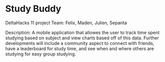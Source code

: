 # Study Buddy
DeltaHacks 11 project
Team: Felix, Maden, Julien, Sepanta

Description: A mobile application that allowes the user to track time spent studying based on subject and view charts based off of this data. Further developments will include a community aspect to connect with friends, have a leaderboard for study time, and see when and where others are studying for easy group studying.
